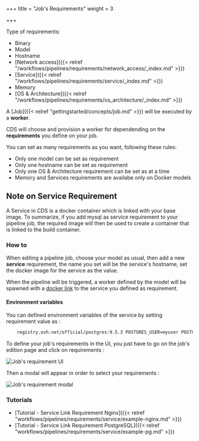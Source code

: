 +++
title = "Job's Requirements"
weight = 3

+++


Type of requirements:

- Binary
- Model
- Hostname
- [Network access]({{< relref "/workflows/pipelines/requirements/network_access/_index.md" >}})
- [Service]({{< relref "/workflows/pipelines/requirements/service/_index.md" >}})
- Memory
- [OS & Architecture]({{< relref "/workflows/pipelines/requirements/os_architecture/_index.md" >}})

A [Job]({{< relref "gettingstarted/concepts/job.md" >}}) will be executed by a **worker**.

CDS will choose and provision a worker for dependending on the **requirements** you define on your job.

You can set as many requirements as you want, following these rules:

- Only one model can be set as requirement
- Only one hostname can be set as requirement
- Only one OS & Architecture requirement can be set as at a time
- Memory and Services requirements are availabe only on Docker models

## Note on Service Requirement

A Service in CDS is a docker container which is linked with your base image. To summarize, if you add mysql as service requirement to your pipeline job, the required image will then be used to create a container that is linked to the build container.

### How to

When editing a pipeline job, choose your model as usual, then add a new  **service** requirement, the name you set will be the service's hostname, set the docker image for the service as the value.

When the pipeline will be triggered, a worker defined by the model will be spawned with a [docker link](https://docs.docker.com/engine/userguide/networking/default_network/dockerlinks/) to the service you defined as requirement.

#### Environment variables

You can defined environment variables of the service by setting requirement value as :
```bash
    registry.ovh.net/official/postgres:9.5.3 POSTGRES_USER=myuser POSTGRES_PASSWORD=mypassword
```

To define your job's requirements in the UI, you just have to go on the job's edition page and click on requirements :

![Job's requirement UI](/images/job_requirements_ui.png)

Then a modal will appear in order to select your requirements :

![Job's requirement modal](/images/requirements_ui.png)

### Tutorials

* [Tutorial - Service Link Requirement Nginx]({{< relref "workflows/pipelines/requirements/service/example-nginx.md" >}})
* [Tutorial - Service Link Requirement PostgreSQL]({{< relref "workflows/pipelines/requirements/service/example-pg.md" >}})
